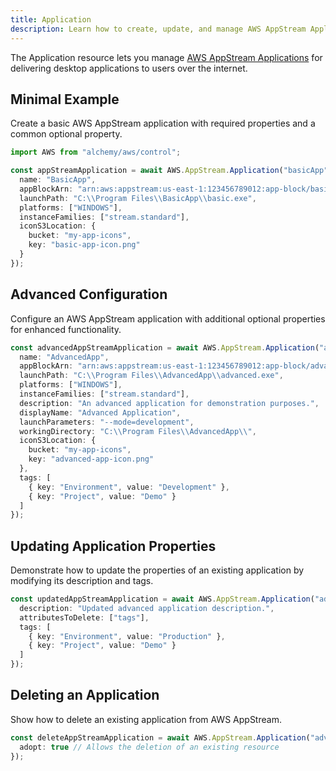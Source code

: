 ```yaml
---
title: Application
description: Learn how to create, update, and manage AWS AppStream Applications using Alchemy Cloud Control.
---
```



The Application resource lets you manage [AWS AppStream Applications](https://docs.aws.amazon.com/appstream/latest/userguide/) for delivering desktop applications to users over the internet.

## Minimal Example

Create a basic AWS AppStream application with required properties and a common optional property.

```ts
import AWS from "alchemy/aws/control";

const appStreamApplication = await AWS.AppStream.Application("basicApp", {
  name: "BasicApp",
  appBlockArn: "arn:aws:appstream:us-east-1:123456789012:app-block/basic-app-block",
  launchPath: "C:\\Program Files\\BasicApp\\basic.exe",
  platforms: ["WINDOWS"],
  instanceFamilies: ["stream.standard"],
  iconS3Location: {
    bucket: "my-app-icons",
    key: "basic-app-icon.png"
  }
});
```

## Advanced Configuration

Configure an AWS AppStream application with additional optional properties for enhanced functionality.

```ts
const advancedAppStreamApplication = await AWS.AppStream.Application("advancedApp", {
  name: "AdvancedApp",
  appBlockArn: "arn:aws:appstream:us-east-1:123456789012:app-block/advanced-app-block",
  launchPath: "C:\\Program Files\\AdvancedApp\\advanced.exe",
  platforms: ["WINDOWS"],
  instanceFamilies: ["stream.standard"],
  description: "An advanced application for demonstration purposes.",
  displayName: "Advanced Application",
  launchParameters: "--mode=development",
  workingDirectory: "C:\\Program Files\\AdvancedApp\\",
  iconS3Location: {
    bucket: "my-app-icons",
    key: "advanced-app-icon.png"
  },
  tags: [
    { key: "Environment", value: "Development" },
    { key: "Project", value: "Demo" }
  ]
});
```

## Updating Application Properties

Demonstrate how to update the properties of an existing application by modifying its description and tags.

```ts
const updatedAppStreamApplication = await AWS.AppStream.Application("advancedApp", {
  description: "Updated advanced application description.",
  attributesToDelete: ["tags"],
  tags: [
    { key: "Environment", value: "Production" },
    { key: "Project", value: "Demo" }
  ]
});
```

## Deleting an Application

Show how to delete an existing application from AWS AppStream.

```ts
const deleteAppStreamApplication = await AWS.AppStream.Application("advancedApp", {
  adopt: true // Allows the deletion of an existing resource
});
```

